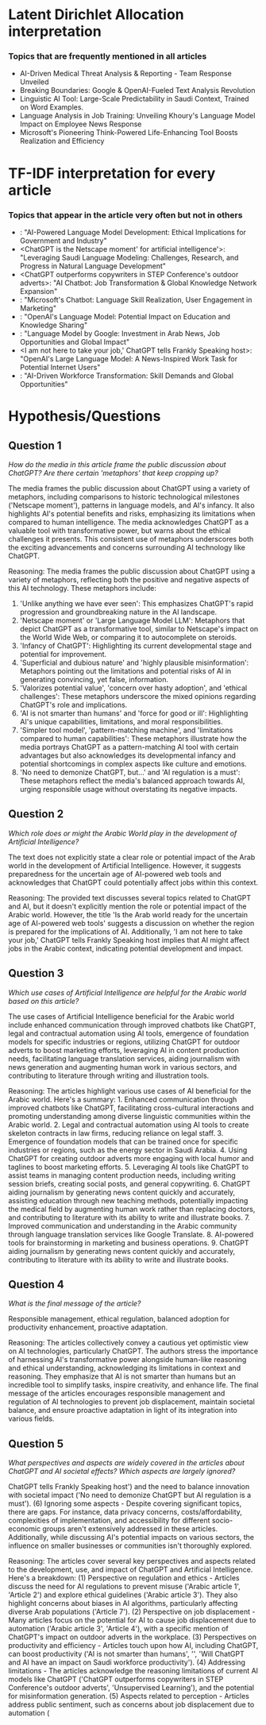 # Latent Dirichlet Allocation interpretation
### Topics that are frequently mentioned in all articles
- AI-Driven Medical Threat Analysis & Reporting - Team Response Unveiled
- Breaking Boundaries: Google & OpenAI-Fueled Text Analysis Revolution
- Linguistic AI Tool: Large-Scale Predictability in Saudi Context, Trained on Word Examples.
- Language Analysis in Job Training: Unveiling Khoury's Language Model Impact on Employee News Response
- Microsoft's Pioneering Think-Powered Life-Enhancing Tool Boosts Realization and Efficiency

# TF-IDF interpretation for every article
### Topics that appear in the article very often but not in others
- <ChatGPT AI grows more powerful as we become more predictable>: "AI-Powered Language Model Development: Ethical Implications for Government and Industry"
- <ChatGPT is the Netscape moment' for artificial intelligence'>: "Leveraging Saudi Language Modeling: Challenges, Research, and Progress in Natural Language Development"
- <ChatGPT outperforms copywriters in STEP Conference's outdoor adverts>: "AI Chatbot: Job Transformation & Global Knowledge Network Expansion"
- <AI is not smarter than humans>: "Microsoft's Chatbot: Language Skill Realization, User Engagement in Marketing"
- <No need to demonize ChatGPT but AI regulation is a must>: "OpenAI's Language Model: Potential Impact on Education and Knowledge Sharing"
- <Is the Arab world ready for the uncertain age of AI-powered web tools>: "Language Model by Google: Investment in Arab News, Job Opportunities and Global Impact"
- <I am not here to take your job,' ChatGPT tells Frankly Speaking host>: "OpenAI's Large Language Model: A News-Inspired Work Task for Potential Internet Users"
- <Will ChatGPT and AI have an impact on Saudi workforce productivity>: "AI-Driven Workforce Transformation: Skill Demands and Global Opportunities"

# Hypothesis/Questions
## Question 1
*How do the media in this article frame the public discussion about ChatGPT? Are there certain 'metaphors' that keep cropping up?*

The media frames the public discussion about ChatGPT using a variety of metaphors, including comparisons to historic technological milestones ('Netscape moment'), patterns in language models, and AI's infancy. It also highlights AI's potential benefits and risks, emphasizing its limitations when compared to human intelligence. The media acknowledges ChatGPT as a valuable tool with transformative power, but warns about the ethical challenges it presents. This consistent use of metaphors underscores both the exciting advancements and concerns surrounding AI technology like ChatGPT.

Reasoning: The media frames the public discussion about ChatGPT using a variety of metaphors, reflecting both the positive and negative aspects of this AI technology. These metaphors include: 

1. 'Unlike anything we have ever seen': This emphasizes ChatGPT's rapid progression and groundbreaking nature in the AI landscape.
2. 'Netscape moment' or 'Large Language Model LLM': Metaphors that depict ChatGPT as a transformative tool, similar to Netscape's impact on the World Wide Web, or comparing it to autocomplete on steroids.
3. 'Infancy of ChatGPT': Highlighting its current developmental stage and potential for improvement.
4. 'Superficial and dubious nature' and 'highly plausible misinformation': Metaphors pointing out the limitations and potential risks of AI in generating convincing, yet false, information.
5. 'Valorizes potential value', 'concern over hasty adoption', and 'ethical challenges': These metaphors underscore the mixed opinions regarding ChatGPT's role and implications.
6. 'AI is not smarter than humans' and 'force for good or ill': Highlighting AI's unique capabilities, limitations, and moral responsibilities.
7. 'Simpler tool model', 'pattern-matching machine', and 'limitations compared to human capabilities': These metaphors illustrate how the media portrays ChatGPT as a pattern-matching AI tool with certain advantages but also acknowledges its developmental infancy and potential shortcomings in complex aspects like culture and emotions.
8. 'No need to demonize ChatGPT, but...' and 'AI regulation is a must': These metaphors reflect the media's balanced approach towards AI, urging responsible usage without overstating its negative impacts.

## Question 2
*Which role does or might the Arabic World play in the development of Artificial Intelligence?*

The text does not explicitly state a clear role or potential impact of the Arab world in the development of Artificial Intelligence. However, it suggests preparedness for the uncertain age of AI-powered web tools and acknowledges that ChatGPT could potentially affect jobs within this context.

Reasoning: The provided text discusses several topics related to ChatGPT and AI, but it doesn't explicitly mention the role or potential impact of the Arabic world. However, the title 'Is the Arab world ready for the uncertain age of AI-powered web tools' suggests a discussion on whether the region is prepared for the implications of AI. Additionally, 'I am not here to take your job,' ChatGPT tells Frankly Speaking host implies that AI might affect jobs in the Arabic context, indicating potential development and impact.

## Question 3
*Which use cases of Artificial Intelligence are helpful for the Arabic world based on this article?*

The use cases of Artificial Intelligence beneficial for the Arabic world include enhanced communication through improved chatbots like ChatGPT, legal and contractual automation using AI tools, emergence of foundation models for specific industries or regions, utilizing ChatGPT for outdoor adverts to boost marketing efforts, leveraging AI in content production needs, facilitating language translation services, aiding journalism with news generation and augmenting human work in various sectors, and contributing to literature through writing and illustration tools.

Reasoning: The articles highlight various use cases of AI beneficial for the Arabic world. Here's a summary: 1. Enhanced communication through improved chatbots like ChatGPT, facilitating cross-cultural interactions and promoting understanding among diverse linguistic communities within the Arabic world. 2. Legal and contractual automation using AI tools to create skeleton contracts in law firms, reducing reliance on legal staff. 3. Emergence of foundation models that can be trained once for specific industries or regions, such as the energy sector in Saudi Arabia. 4. Using ChatGPT for creating outdoor adverts more engaging with local humor and taglines to boost marketing efforts. 5. Leveraging AI tools like ChatGPT to assist teams in managing content production needs, including writing session briefs, creating social posts, and general copywriting. 6. ChatGPT aiding journalism by generating news content quickly and accurately, assisting education through new teaching methods, potentially impacting the medical field by augmenting human work rather than replacing doctors, and contributing to literature with its ability to write and illustrate books. 7. Improved communication and understanding in the Arabic community through language translation services like Google Translate. 8. AI-powered tools for brainstorming in marketing and business operations. 9. ChatGPT aiding journalism by generating news content quickly and accurately, contributing to literature with its ability to write and illustrate books.

## Question 4
*What is the final message of the article?*

Responsible management, ethical regulation, balanced adoption for productivity enhancement, proactive adaptation.

Reasoning: The articles collectively convey a cautious yet optimistic view on AI technologies, particularly ChatGPT. The authors stress the importance of harnessing AI's transformative power alongside human-like reasoning and ethical understanding, acknowledging its limitations in context and reasoning. They emphasize that AI is not smarter than humans but an incredible tool to simplify tasks, inspire creativity, and enhance life. The final message of the articles encourages responsible management and regulation of AI technologies to prevent job displacement, maintain societal balance, and ensure proactive adaptation in light of its integration into various fields.

## Question 5
*What perspectives and aspects are widely covered in the articles about ChatGPT and AI societal effects? Which aspects are largely ignored?*

ChatGPT tells Frankly Speaking host') and the need to balance innovation with societal impact ('No need to demonize ChatGPT but AI regulation is a must'). (6) Ignoring some aspects - Despite covering significant topics, there are gaps. For instance, data privacy concerns, costs/affordability, complexities of implementation, and accessibility for different socio-economic groups aren't extensively addressed in these articles. Additionally, while discussing AI's potential impacts on various sectors, the influence on smaller businesses or communities isn't thoroughly explored.

Reasoning: The articles cover several key perspectives and aspects related to the development, use, and impact of ChatGPT and Artificial Intelligence. Here's a breakdown: (1) Perspective on regulation and ethics - Articles discuss the need for AI regulations to prevent misuse ('Arabic article 1', 'Article 2') and explore ethical guidelines ('Arabic article 3'). They also highlight concerns about biases in AI algorithms, particularly affecting diverse Arab populations ('Article 7'). (2) Perspective on job displacement - Many articles focus on the potential for AI to cause job displacement due to automation ('Arabic article 3', 'Article 4'), with a specific mention of ChatGPT's impact on outdoor adverts in the workplace. (3) Perspectives on productivity and efficiency - Articles touch upon how AI, including ChatGPT, can boost productivity ('AI is not smarter than humans', '<ChatGPT>', 'Will ChatGPT and AI have an impact on Saudi workforce productivity'). (4) Addressing limitations - The articles acknowledge the reasoning limitations of current AI models like ChatGPT ('ChatGPT outperforms copywriters in STEP Conference's outdoor adverts', 'Unsupervised Learning'), and the potential for misinformation generation. (5) Aspects related to perception - Articles address public sentiment, such as concerns about job displacement due to automation (

